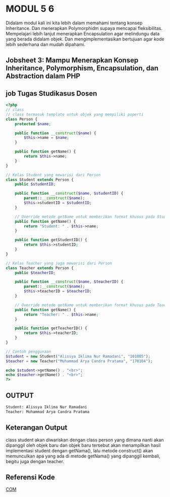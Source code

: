 # MODUL 5 6

Didalam modul kali ini kita lebih dalam memahami tentang konsep Inheritance. Dan menerapkan Polymorphidm supaya mencapai fleksibilitas. Mempelajari lebih lanjut menerapkan Encapsulation agar melindungu data yang berada didalam objek. Dan mengimplementasikan bertujuan agar kode lebih sederhana dan mudah dipahami.
## Jobsheet 3: Mampu Menerapkan Konsep Inheritance, Polymorphism, Encapsulation, dan Abstraction dalam PHP
## job Tugas Studikasus Dosen

```php
<?php
// class
// class termasuk template untuk objek yang mempiliki poperti
class Person {
    protected $name;

    public function __construct($name) {
        $this->name = $name;
    }

    public function getName() {
        return $this->name;
    }
}

// Kelas Student yang mewarisi dari Person
class Student extends Person {
    public $studentID;

    public function __construct($name, $studentID) {
        parent::__construct($name);
        $this->studentID = $studentID;
    }

    // Override metode getName untuk memberikan format khusus pada Student
    public function getName() {
        return "Student: " . $this->name;
    }

    public function getStudentID() {
        return $this->studentID;
    }
}

// Kelas Teacher yang juga mewarisi dari Person
class Teacher extends Person {
    public $teacherID;

    public function __construct($name, $teacherID) {
        parent::__construct($name);
        $this->teacherID = $teacherID;
    }

    // Override metode getName untuk memberikan format khusus pada Teacher
    public function getName() {
        return "Teacher: " . $this->name;
    }

    public function getTeacherID() {
        return $this->teacherID;
    }
}

// Contoh penggunaan
$student = new Student("Alissya Iklima Nur Ramadani", "101005");
$teacher = new Teacher("Muhammad Arya Candra Pratama", "170104");

echo $student->getName() . "<br>";
echo $teacher->getName() . "<br>"; 
?>

```
## OUTPUT
```bash
Student: Alissya Iklima Nur Ramadani
Teacher: Muhammad Arya Candra Pratama
```
## Keterangan Output
class student akan diwariskan dengan class person yang dimana nanti akan dipanggil oleh objek baru dan objek baru tersebut akan menampilkan hasil implementasi student dengan getNama(), lalu metode construct() akan memunculkan apa yang ada di metode getNama() yang dipanggil kembali, begitu juga dengan teacher.
## Referensi Kode

[COM](https://www.warungbelajar.com/)